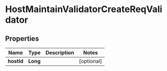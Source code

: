# HostMaintainValidatorCreateReqValidator

## Properties
Name | Type | Description | Notes
------------ | ------------- | ------------- | -------------
**hostId** | **Long** |  |  [optional]
